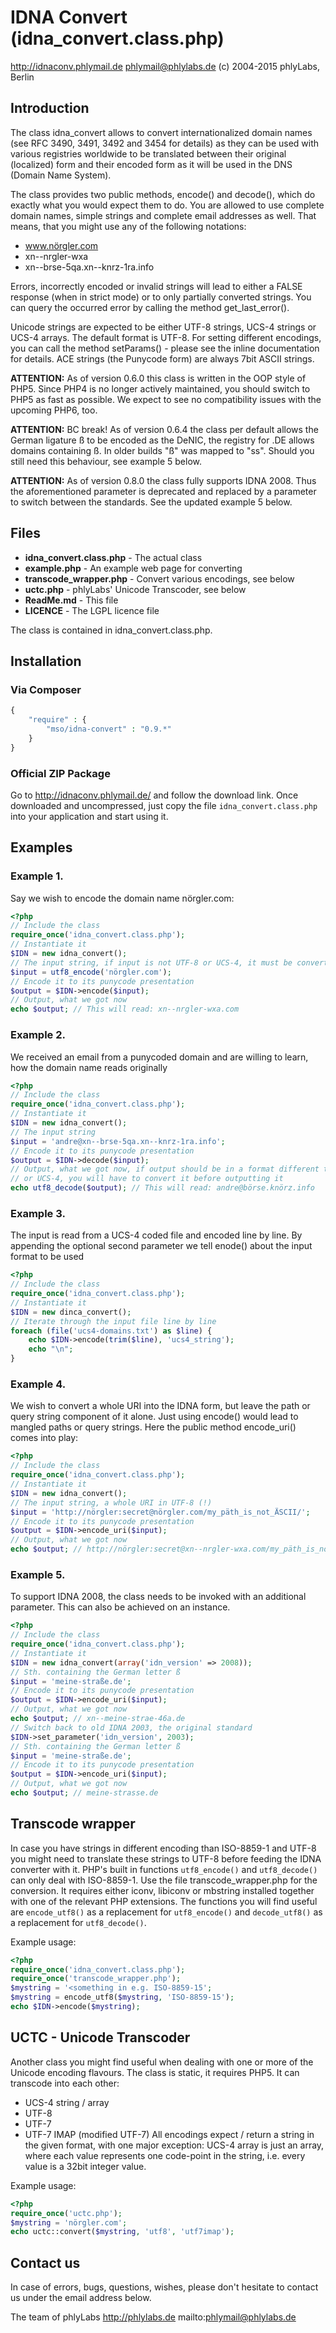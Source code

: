 # IDNA Convert (idna_convert.class.php)

<http://idnaconv.phlymail.de>
<phlymail@phlylabs.de>
(c) 2004-2015 phlyLabs, Berlin

## Introduction

The class idna_convert allows to convert internationalized domain names (see RFC 3490, 3491, 3492 and 3454 for details) as they can be used with various registries worldwide to be translated between their original (localized) form and their encoded form as it will be used in the DNS (Domain Name System).

The class provides two public methods, encode() and decode(), which do exactly what you would expect them to do. You are allowed to use complete domain names, simple strings and complete email addresses as well. That means, that you might use any of the following notations:

- www.nörgler.com
- xn--nrgler-wxa
- xn--brse-5qa.xn--knrz-1ra.info

Errors, incorrectly encoded or invalid strings will lead to either a FALSE response (when in strict mode) or to only partially converted strings.
You can query the occurred error by calling the method get_last_error().

Unicode strings are expected to be either UTF-8 strings, UCS-4 strings or UCS-4 arrays. The default format is UTF-8. For setting different encodings, you can call the method setParams() - please see the inline documentation for details.
ACE strings (the Punycode form) are always 7bit ASCII strings.

**ATTENTION:** As of version 0.6.0 this class is written in the OOP style of PHP5. Since PHP4 is no longer actively maintained, you should switch to PHP5 as fast as possible. We expect to see no compatibility issues with the upcoming PHP6, too.

**ATTENTION:** BC break! As of version 0.6.4 the class per default allows the German ligature ß to be encoded as the DeNIC, the registry for .DE allows domains containing ß.
In older builds "ß" was mapped to "ss". Should you still need this behaviour, see example 5 below.

**ATTENTION:** As of version 0.8.0 the class fully supports IDNA 2008. Thus the aforementioned parameter is deprecated and replaced by a parameter to switch between the standards. See the updated example 5 below.

## Files

- **idna_convert.class.php** - The actual class
- **example.php** - An example web page for converting
- **transcode_wrapper.php** - Convert various encodings, see below
- **uctc.php** - phlyLabs' Unicode Transcoder, see below
- **ReadMe.md** - This file
- **LICENCE** - The LGPL licence file

The class is contained in idna_convert.class.php.


## Installation

### Via Composer

```php
{
    "require" : {
        "mso/idna-convert" : "0.9.*"
    }
}
```

### Official ZIP Package

Go to <http://idnaconv.phlymail.de/> and follow the download link. Once downloaded and uncompressed, just copy the file `idna_convert.class.php` into your application and start using it.


## Examples

### Example 1.

Say we wish to encode the domain name nörgler.com:

```php
<?php
// Include the class
require_once('idna_convert.class.php');
// Instantiate it
$IDN = new idna_convert();
// The input string, if input is not UTF-8 or UCS-4, it must be converted before
$input = utf8_encode('nörgler.com');
// Encode it to its punycode presentation
$output = $IDN->encode($input);
// Output, what we got now
echo $output; // This will read: xn--nrgler-wxa.com
```


### Example 2.

We received an email from a punycoded domain and are willing to learn, how the domain name reads originally

```php
<?php
// Include the class
require_once('idna_convert.class.php');
// Instantiate it
$IDN = new idna_convert();
// The input string
$input = 'andre@xn--brse-5qa.xn--knrz-1ra.info';
// Encode it to its punycode presentation
$output = $IDN->decode($input);
// Output, what we got now, if output should be in a format different to UTF-8
// or UCS-4, you will have to convert it before outputting it
echo utf8_decode($output); // This will read: andre@börse.knörz.info
```


### Example 3.

The input is read from a UCS-4 coded file and encoded line by line. By appending the optional second parameter we tell enode() about the input format to be used

```php
<?php
// Include the class
require_once('idna_convert.class.php');
// Instantiate it
$IDN = new dinca_convert();
// Iterate through the input file line by line
foreach (file('ucs4-domains.txt') as $line) {
    echo $IDN->encode(trim($line), 'ucs4_string');
    echo "\n";
}
```


### Example 4.

We wish to convert a whole URI into the IDNA form, but leave the path or query string component of it alone. Just using encode() would lead to mangled paths or query strings. Here the public method encode_uri() comes into play:

```php
<?php
// Include the class
require_once('idna_convert.class.php');
// Instantiate it
$IDN = new idna_convert();
// The input string, a whole URI in UTF-8 (!)
$input = 'http://nörgler:secret@nörgler.com/my_päth_is_not_ÄSCII/';
// Encode it to its punycode presentation
$output = $IDN->encode_uri($input);
// Output, what we got now
echo $output; // http://nörgler:secret@xn--nrgler-wxa.com/my_päth_is_not_ÄSCII/
```


### Example 5.

To support IDNA 2008, the class needs to be invoked with an additional parameter. This can also be achieved on an instance.

```php
<?php
// Include the class
require_once('idna_convert.class.php');
// Instantiate it
$IDN = new idna_convert(array('idn_version' => 2008));
// Sth. containing the German letter ß
$input = 'meine-straße.de';
// Encode it to its punycode presentation
$output = $IDN->encode_uri($input);
// Output, what we got now
echo $output; // xn--meine-strae-46a.de
// Switch back to old IDNA 2003, the original standard
$IDN->set_parameter('idn_version', 2003);
// Sth. containing the German letter ß
$input = 'meine-straße.de';
// Encode it to its punycode presentation
$output = $IDN->encode_uri($input);
// Output, what we got now
echo $output; // meine-strasse.de
```


## Transcode wrapper

In case you have strings in different encoding than ISO-8859-1 and UTF-8 you might need to translate these strings to UTF-8 before feeding the IDNA converter with it.
PHP's built in functions `utf8_encode()` and `utf8_decode()` can only deal with ISO-8859-1.
Use the file transcode_wrapper.php for the conversion. It requires either iconv, libiconv or mbstring installed together with one of the relevant PHP extensions. The functions you will find useful are
`encode_utf8()` as a replacement for `utf8_encode()` and
`decode_utf8()` as a replacement for `utf8_decode()`.

Example usage:

```php
<?php
require_once('idna_convert.class.php');
require_once('transcode_wrapper.php');
$mystring = '<something in e.g. ISO-8859-15';
$mystring = encode_utf8($mystring, 'ISO-8859-15');
echo $IDN->encode($mystring);
```


## UCTC - Unicode Transcoder

Another class you might find useful when dealing with one or more of the Unicode encoding flavours. The class is static, it requires PHP5. It can transcode into each other:
- UCS-4 string / array
- UTF-8
- UTF-7
- UTF-7 IMAP (modified UTF-7)
All encodings expect / return a string in the given format, with one major exception: UCS-4 array is just an array, where each value represents one code-point in the string, i.e. every value is a 32bit integer value.

Example usage:

```php
<?php
require_once('uctc.php');
$mystring = 'nörgler.com';
echo uctc::convert($mystring, 'utf8', 'utf7imap');
```


## Contact us

In case of errors, bugs, questions, wishes, please don't hesitate to contact us under the email address below.

The team of phlyLabs
http://phlylabs.de
mailto:phlymail@phlylabs.de


